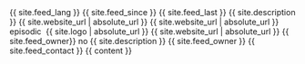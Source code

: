 <?xml version="1.0" encoding="UTF-8"?>
<rss xmlns:itunes="http://www.itunes.com/dtds/podcast-1.0.dtd" xmlns:media="http://search.yahoo.com/mrss/" xmlns:atom="http://www.w3.org/2005/Atom" xmlns:content="http://purl.org/rss/1.0/modules/content/" xmlns:googleplay="http://www.google.com/schemas/play-podcasts/1.0" version="2.0">
  <channel>
    <atom:link href="https://pubsubhubbub.appspot.com/" rel="hub"/>
    <atom:link href="{{ site.feed_url | absolute_url }}" rel="self"/>
    <atom:link href="{{ site.feed_url | absolute_url }}" rel="first"/>
    <atom:link href="{{ site.feed_url | absolute_url }}" rel="last"/>
    <title>{{ site.title }}</title>
    <language>{{ site.feed_lang }}</language>
    <pubDate>{{ site.feed_since }}</pubDate>
    <lastBuildDate>{{ site.feed_last }}</lastBuildDate>
    <description>{{ site.description }}</description>
    <link>{{ site.website_url | absolute_url }}</link>
    <generator>{{ site.website_url | absolute_url }}</generator>
    <itunes:type>episodic</itunes:type>
    <image>
      <url>{{ site.logo | absolute_url }}</url>
      <title>{{ site.title }}</title>
      <link>{{ site.website_url | absolute_url }}</link>
    </image>
    <itunes:image href="{{ site.logo | absolute_url }}"/>
    <itunes:subtitle/>
    <itunes:author>{{ site.feed_owner}}</itunes:author>
    <itunes:explicit>no</itunes:explicit>
    <itunes:keywords></itunes:keywords>
    <itunes:category text="Technology"/>
    <itunes:category text="News">
      <itunes:category text="Tech News"/>
    </itunes:category>
    <itunes:summary>{{ site.description }}</itunes:summary>
    <itunes:owner>
      <itunes:name>{{ site.feed_owner }}</itunes:name>
      <itunes:email>{{ site.feed_contact }}</itunes:email>
    </itunes:owner>
    {{ content }}
  </channel>
</rss>